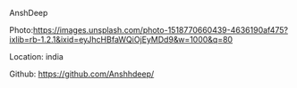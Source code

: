 AnshDeep

Photo:https://images.unsplash.com/photo-1518770660439-4636190af475?ixlib=rb-1.2.1&ixid=eyJhcHBfaWQiOjEyMDd9&w=1000&q=80

Location: india

Github: https://github.com/Anshhdeep/
